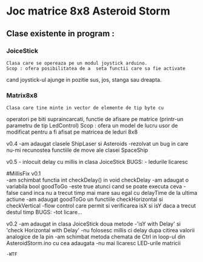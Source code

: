 # Joc matrice 8x8 Asteroid Storm

## Clase existente in program : 

### JoiceStick
	Clasa care se opereaza pe un modul joystick arduino. 
	Scop : ofera posibilitatea de a  seta functii care sa fie activate 
cand joystick-ul ajunge in pozitie sus, jos, stanga sau dreapta. 


### Matrix8x8 

	Clasa care tine minte in vector de elemente de tip byte cu 
operatori pe biti supraincarcati, functie de afisare pe matrice 
(printr-un parametru de tip LedControl)
	Scop : ofera un model de lucru usor de modificat pentru a fi 
afisat pe matricea de leduri 8x8


v0.4
	-am adaugat clasele ShipLaser si Asteroids
	-rezolvat un bug in care nu-mi recunostea functiile de move ale clasei SpaceShip

v0.5
	- inlocuit delay cu millis in clasa JoiceStick
BUGS: 
	- ledurile licaresc
	
#MillisFix
v0.1	
	-am schimbat functia int checkDelay() in void checkDelay 
	-am adaugat o variabila bool goodToGo
		-este true atunci cand se poate executa ceva
		-false cand inca nu a trecut timp mai mare sau egal cu delayTime de la ultima actiune
	-am adaugat goodToGo un functiile checkHorizontal si checkVertical
		-flow control care permit si verificarea isX si isY daca a trecut destul timp
BUGS:
	-tot licare...

v0.2
	-am adaugat in clasa JoiceStick doua metode
		-'isY with Delay' si 'check Horizontal with Delay'
		-nu folosesc millis ci delay dupa citirea valorii 
analogice de la pin
	-am schimbat metoda chemata de Ctrl in loop-ul din 
AsteroidStorm.ino cu cea adaugata
	-nu mai licaresc LED-urile matricii

	-WTF
